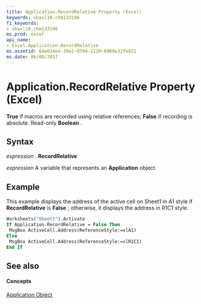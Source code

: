 ```yaml
---
title: Application.RecordRelative Property (Excel)
keywords: vbaxl10.chm133196
f1_keywords:
- vbaxl10.chm133196
ms.prod: excel
api_name:
- Excel.Application.RecordRelative
ms.assetid: 64e634e4-30e2-0794-1120-0960e32fe821
ms.date: 06/08/2017
---
```



# Application.RecordRelative Property (Excel)

 **True** if macros are recorded using relative references; **False** if recording is absolute. Read-only **Boolean** .


## Syntax

 _expression_ . **RecordRelative**

 _expression_ A variable that represents an **Application** object.


## Example

This example displays the address of the active cell on Sheet1 in A1 style if  **RecordRelative** is **False** ; otherwise, it displays the address in R1C1 style.


```vb
Worksheets("Sheet1").Activate 
If Application.RecordRelative = False Then 
 MsgBox ActiveCell.Address(ReferenceStyle:=xlA1) 
Else 
 MsgBox ActiveCell.Address(ReferenceStyle:=xlR1C1) 
End If
```


## See also


#### Concepts


[Application Object](Excel.Application(objec).md)

